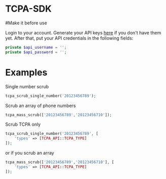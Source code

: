 # TCPA-SDK

#Make it before use

Login to your account. Generate your API keys 
[here](https://tcpalitigatorlist.com/tcpa-litigator-list-api/)
if you don't have them yet. After that, put your API credentials in the following fields:

```php
private $api_username = '';
private $api_password = '';
```

# Examples

Single number scrub

```php
tcpa_scrub_single_number('20123456789');
```

Scrub an array of phone numbers

```php
tcpa_mass_scrub(['20123456789','20123456710']);
```

Scrub TCPA only

```php
tcpa_scrub_single_number('20123456789', [
    'types' => [TCPA_API::TCPA_TYPE]
]);
```

or if you scrub an array

```php
tcpa_mass_scrub(['20123456789','20123456710'], [
    'types' => [TCPA_API::TCPA_TYPE]
]);
```
